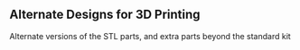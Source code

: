 ## Alternate Designs for 3D Printing

Alternate versions of the STL parts, and extra parts beyond the standard kit
